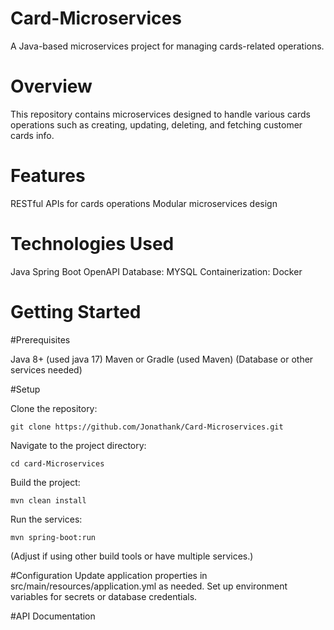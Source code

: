 # Card-Microservices


A Java-based microservices project for managing cards-related operations.

# Overview
This repository contains microservices designed to handle various cards operations such as creating, updating, deleting, and fetching customer cards info.

# Features
 
RESTful APIs for cards operations
Modular microservices design


# Technologies Used
Java
Spring Boot
OpenAPI
Database: MYSQL
Containerization: Docker

# Getting Started
#Prerequisites

Java 8+ (used java 17)
Maven or Gradle (used Maven)
(Database or other services needed)

#Setup

Clone the repository:
```
git clone https://github.com/Jonathank/Card-Microservices.git
```
Navigate to the project directory:
```
cd card-Microservices
```
Build the project:
```
mvn clean install
```
Run the services:
```
mvn spring-boot:run
```

(Adjust if using other build tools or have multiple services.)

#Configuration
Update application properties in src/main/resources/application.yml as needed.
Set up environment variables for secrets or database credentials.

#API Documentation

